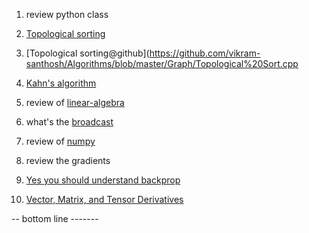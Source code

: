 
1. review python class

2. [Topological sorting](https://en.wikipedia.org/wiki/Topological_sorting)
2. [Topological sorting@github](https://github.com/vikram-santhosh/Algorithms/blob/master/Graph/Topological%20Sort.cpp
3. [Kahn's algorithm](https://en.wikipedia.org/wiki/Topological_sorting#Kahn.27s_algorithm)

4. review of [linear-algebra](https://www.khanacademy.org/math/linear-algebra)

5. what's the [broadcast](https://docs.scipy.org/doc/numpy/user/basics.broadcasting.html)
6. review of [numpy](https://docs.scipy.org/doc/)

7. review the gradients
8. [Yes you should understand backprop](https://medium.com/@karpathy/yes-you-should-understand-backprop-e2f06eab496b)

9. [Vector, Matrix, and Tensor Derivatives](http://cs231n.stanford.edu/vecDerivs.pdf)

-- bottom line  -------
